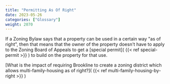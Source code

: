 ```yaml
---
title: "Permitting As Of Right"
date: 2023-05-26
categories: ["Glossary"]
weight: 2070
---
```

If a Zoning Bylaw says that a property can be used in a certain way "as of right", then that means that the owner of the property doesn't have to apply to the Zoning Board of Appeals to get a [special permit]( {{< ref special-permit >}} )  to build on the property for that use.

[What is the impact of requiring Brookline to create a zoning district which allows multi-family-housing as of right?]( {{< ref multi-family-housing-by-right >}} ) 
